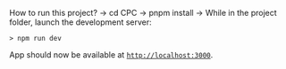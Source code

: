 
How to run this project? ->
cd CPC ->
pnpm install ->
While in the project folder, launch the development server:
```
> npm run dev
```
App should now be available at [`http://localhost:3000`](http://localhost:3000).

